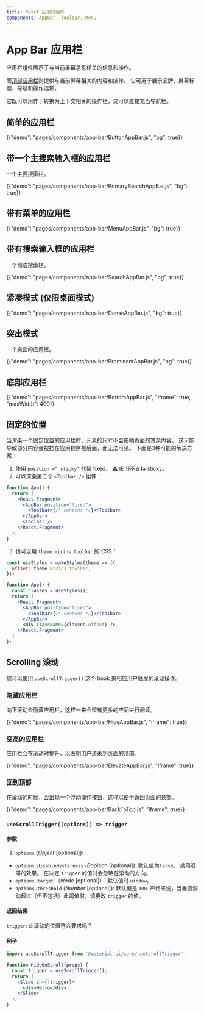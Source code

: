 ```yaml
---
title: React 应用栏组件
components: AppBar, Toolbar, Menu
---
```


# App Bar 应用栏

<p class="description">应用栏组件展示了与当前屏幕息息相关的信息和操作。</p>

而[顶部应用栏](https://material.io/design/components/app-bars-top.html)则提供与当前屏幕相关的内容和操作。 它可用于展示品牌、屏幕标题、导航和操作选项。

它既可以用作于转换为上下文相关的操作栏，又可以直接充当导航栏。

## 简单的应用栏

{{"demo": "pages/components/app-bar/ButtonAppBar.js", "bg": true}}

## 带一个主搜索输入框的应用栏

一个主要搜索栏。

{{"demo": "pages/components/app-bar/PrimarySearchAppBar.js", "bg": true}}

## 带有菜单的应用栏

{{"demo": "pages/components/app-bar/MenuAppBar.js", "bg": true}}

## 带有搜索输入框的应用栏

一个侧边搜索栏。

{{"demo": "pages/components/app-bar/SearchAppBar.js", "bg": true}}

## 紧凑模式 (仅限桌面模式)

{{"demo": "pages/components/app-bar/DenseAppBar.js", "bg": true}}

## 突出模式

一个突出的应用栏。

{{"demo": "pages/components/app-bar/ProminentAppBar.js", "bg": true}}

## 底部应用栏

{{"demo": "pages/components/app-bar/BottomAppBar.js", "iframe": true, "maxWidth": 400}}

## 固定的位置

当渲染一个固定位置的应用栏时，元素的尺寸不会影响页面的其余内容。 这可能导致部分内容会被挡在应用程序栏后面，而无法可见。 下面是3种可能的解决方案：

1. 使用 `position =“ sticky”` 代替 fixed。 ⚠️ IE 11不支持 sticky。
2. 可以渲染第二个 `<Toolbar />` 组件：

```jsx
function App() {
  return (
    <React.Fragment>
      <AppBar position="fixed">
        <Toolbar>{/* content */}</Toolbar>
      </AppBar>
      <Toolbar />
    </React.Fragment>
  );
}
```

3. 也可以用 `theme.mixins.toolbar` 的 CSS：

```jsx
const useStyles = makeStyles(theme => ({
  offset: theme.mixins.toolbar,
}))

function App() {
  const classes = useStyles();
  return (
    <React.Fragment>
      <AppBar position="fixed">
        <Toolbar>{/* content */}</Toolbar>
      </AppBar>
      <div className={classes.offset} />
    </React.Fragment>
  )
};
```

## Scrolling 滚动

您可以使用 `useScrollTrigger()` 这个 hook 来相应用户触发的滚动操作。

### 隐藏应用栏

向下滚动会隐藏应用栏，这样一来会留有更多的空间进行阅读。

{{"demo": "pages/components/app-bar/HideAppBar.js", "iframe": true}}

### 变高的应用栏

应用栏会在滚动时提升，以表明用户还未到页面的顶部。

{{"demo": "pages/components/app-bar/ElevateAppBar.js", "iframe": true}}

### 回到顶部

在滚动的时候，会出现一个浮动操作按钮，这样以便于返回页面的顶部。

{{"demo": "pages/components/app-bar/BackToTop.js", "iframe": true}}

### `useScrollTrigger([options]) => trigger`

#### 参数

1. `options` (*Object* [optional]):

- `options.disableHysteresis` (*Boolean* [optional]): 默认值为`false`。 禁用迟滞的效果。 在决定 `trigger` 的值时会忽略在滚动的方向。
- `options.target` （*Node* [optional]）：默认值时 `window`。
- `options.threshold` (*Number* [optional]): 默认值是 `100`. 严格来说，当垂直滚动超过（但不包括）此阈值时，请更改 `trigger` 的值。

#### 返回结果

`trigger`: 此滚动的位置符合要求吗？

#### 例子

```jsx
import useScrollTrigger from '@material-ui/core/useScrollTrigger';

function HideOnScroll(props) {
  const trigger = useScrollTrigger();
  return (
    <Slide in={!trigger}>
      <div>Hello</div>
    </Slide>
  );
}
```